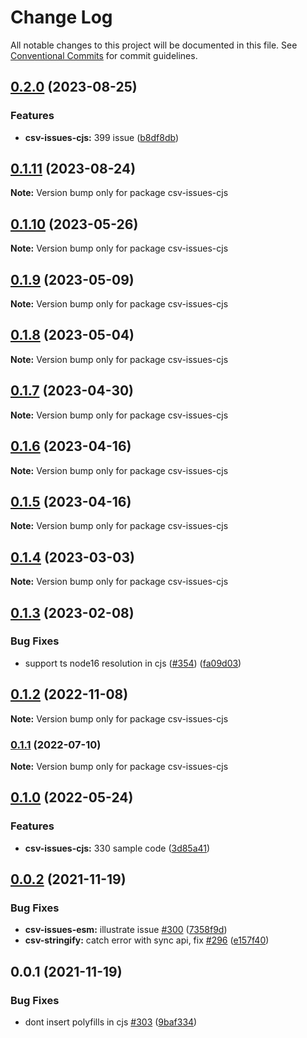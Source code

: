 # Change Log

All notable changes to this project will be documented in this file.
See [Conventional Commits](https://conventionalcommits.org) for commit guidelines.

## [0.2.0](https://github.com/adaltas/node-csv/compare/csv-issues-cjs@0.1.11...csv-issues-cjs@0.2.0) (2023-08-25)


### Features

* **csv-issues-cjs:** 399 issue ([b8df8db](https://github.com/adaltas/node-csv/commit/b8df8dbf071021aa398ea82dbe650ab3e7b16a0b))



## [0.1.11](https://github.com/adaltas/node-csv/compare/csv-issues-cjs@0.1.10...csv-issues-cjs@0.1.11) (2023-08-24)

**Note:** Version bump only for package csv-issues-cjs





## [0.1.10](https://github.com/adaltas/node-csv/compare/csv-issues-cjs@0.1.9...csv-issues-cjs@0.1.10) (2023-05-26)

**Note:** Version bump only for package csv-issues-cjs





## [0.1.9](https://github.com/adaltas/node-csv/compare/csv-issues-cjs@0.1.8...csv-issues-cjs@0.1.9) (2023-05-09)

**Note:** Version bump only for package csv-issues-cjs





## [0.1.8](https://github.com/adaltas/node-csv/compare/csv-issues-cjs@0.1.7...csv-issues-cjs@0.1.8) (2023-05-04)

**Note:** Version bump only for package csv-issues-cjs





## [0.1.7](https://github.com/adaltas/node-csv/compare/csv-issues-cjs@0.1.6...csv-issues-cjs@0.1.7) (2023-04-30)

**Note:** Version bump only for package csv-issues-cjs





## [0.1.6](https://github.com/adaltas/node-csv/compare/csv-issues-cjs@0.1.4...csv-issues-cjs@0.1.6) (2023-04-16)

**Note:** Version bump only for package csv-issues-cjs





## [0.1.5](https://github.com/adaltas/node-csv/compare/csv-issues-cjs@0.1.4...csv-issues-cjs@0.1.5) (2023-04-16)

**Note:** Version bump only for package csv-issues-cjs





## [0.1.4](https://github.com/adaltas/node-csv/compare/csv-issues-cjs@0.1.3...csv-issues-cjs@0.1.4) (2023-03-03)

**Note:** Version bump only for package csv-issues-cjs





## [0.1.3](https://github.com/adaltas/node-csv/compare/csv-issues-cjs@0.1.2...csv-issues-cjs@0.1.3) (2023-02-08)


### Bug Fixes

* support ts node16 resolution in cjs ([#354](https://github.com/adaltas/node-csv/issues/354)) ([fa09d03](https://github.com/adaltas/node-csv/commit/fa09d03aaf0008b2790656871ca6b2c4be12d14c))



## [0.1.2](https://github.com/adaltas/node-csv/compare/csv-issues-cjs@0.1.1...csv-issues-cjs@0.1.2) (2022-11-08)

**Note:** Version bump only for package csv-issues-cjs





### [0.1.1](https://github.com/adaltas/node-csv/compare/csv-issues-cjs@0.1.0...csv-issues-cjs@0.1.1) (2022-07-10)

**Note:** Version bump only for package csv-issues-cjs





## [0.1.0](https://github.com/adaltas/node-csv/compare/csv-issues-cjs@0.0.2...csv-issues-cjs@0.1.0) (2022-05-24)


### Features

* **csv-issues-cjs:** 330 sample code ([3d85a41](https://github.com/adaltas/node-csv/commit/3d85a411007416f3cb750ca6b427f55c0331a8b8))



## [0.0.2](https://github.com/adaltas/node-csv/compare/csv-issues-cjs@0.0.1...csv-issues-cjs@0.0.2) (2021-11-19)


### Bug Fixes

* **csv-issues-esm:** illustrate issue [#300](https://github.com/adaltas/node-csv/issues/300) ([7358f9d](https://github.com/adaltas/node-csv/commit/7358f9d2b150655579dadf2af1aa64206fc7e2fa))
* **csv-stringify:** catch error with sync api, fix [#296](https://github.com/adaltas/node-csv/issues/296) ([e157f40](https://github.com/adaltas/node-csv/commit/e157f407eeffe5bcfb179cb20476169037bfb4f1))





## 0.0.1 (2021-11-19)


### Bug Fixes

* dont insert polyfills in cjs [#303](https://github.com/adaltas/node-csv/issues/303) ([9baf334](https://github.com/adaltas/node-csv/commit/9baf334044dab90b4a0d096a7e456d0fd5807d5b))
